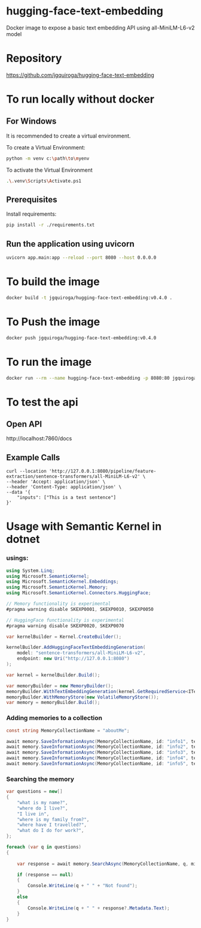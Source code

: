 # hugging-face-text-embedding
Docker image to expose a basic text embedding API using all-MiniLM-L6-v2 model

# Repository

https://github.com/jgquiroga/hugging-face-text-embedding


# To run locally without docker

## For Windows

It is recommended to create a virtual environment.

To create a Virtual Environment:

```bash
python -m venv c:\path\to\myenv
```

To activate the Virtual Environment

```bash
.\.venv\Scripts\Activate.ps1
```

## Prerequisites

Install requirements:

```bash
pip install -r ./requirements.txt
```

## Run the application using uvicorn

```bash
uvicorn app.main:app --reload --port 8080 --host 0.0.0.0
```

# To build the image

```bash
docker build -t jgquiroga/hugging-face-text-embedding:v0.4.0 .
```

# To Push the image

```bash
docker push jgquiroga/hugging-face-text-embedding:v0.4.0
```

# To run the image
```bash
docker run --rm --name hugging-face-text-embedding -p 8080:80 jgquiroga/hugging-face-text-embedding:v0.4.0
```

# To test the api

## Open API

http://localhost:7860/docs

## Example Calls

```
curl --location 'http://127.0.0.1:8080/pipeline/feature-extraction/sentence-transformers/all-MiniLM-L6-v2' \
--header 'Accept: application/json' \
--header 'Content-Type: application/json' \
--data '{
    "inputs": ["This is a test sentence"]
}'
```
# Usage with Semantic Kernel in dotnet

### usings:

```csharp
using System.Linq;
using Microsoft.SemanticKernel;
using Microsoft.SemanticKernel.Embeddings;
using Microsoft.SemanticKernel.Memory;
using Microsoft.SemanticKernel.Connectors.HuggingFace;
```

```csharp
// Memory functionality is experimental
#pragma warning disable SKEXP0001, SKEXP0010, SKEXP0050

// HuggingFace functionality is experimental
#pragma warning disable SKEXP0020, SKEXP0070

var kernelBuilder = Kernel.CreateBuilder();

kernelBuilder.AddHuggingFaceTextEmbeddingGeneration(
    model: "sentence-transformers/all-MiniLM-L6-v2",
    endpoint: new Uri("http://127.0.0.1:8080")
);

var kernel = kernelBuilder.Build();

var memoryBuilder = new MemoryBuilder();
memoryBuilder.WithTextEmbeddingGeneration(kernel.GetRequiredService<ITextEmbeddingGenerationService>());
memoryBuilder.WithMemoryStore(new VolatileMemoryStore());
var memory = memoryBuilder.Build();
```

### Adding memories to a collection

```csharp
const string MemoryCollectionName = "aboutMe";

await memory.SaveInformationAsync(MemoryCollectionName, id: "info1", text: "My name is Andrea");
await memory.SaveInformationAsync(MemoryCollectionName, id: "info2", text: "I currently work as a tourist operator");
await memory.SaveInformationAsync(MemoryCollectionName, id: "info3", text: "I currently live in Seattle and have been living there since 2005");
await memory.SaveInformationAsync(MemoryCollectionName, id: "info4", text: "I visited France and Italy five times since 2015");
await memory.SaveInformationAsync(MemoryCollectionName, id: "info5", text: "My family is from New York");

```

### Searching the memory

```csharp
var questions = new[]
{
    "what is my name?",
    "where do I live?",
    "I live in",
    "where is my family from?",
    "where have I travelled?",
    "what do I do for work?",
};

foreach (var q in questions)
{
    
    var response = await memory.SearchAsync(MemoryCollectionName, q, minRelevanceScore: 0.5).FirstOrDefaultAsync();

    if (response == null)
    {
        Console.WriteLine(q + " " + "Not found");
    }
    else
    {
        Console.WriteLine(q + " " + response?.Metadata.Text);
    }
}
```